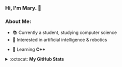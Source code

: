 ### Hi, I'm Mary. 👋
<!--I'm a curious, creative, aspiring programmer.-->

### About Me:
- 📚 Currently a student, studying computer science
- 👀 Interested in artificial intelligence & robotics
<!--- 💻 Previously worked with **Swift**, **Python**, and **Java**-->
- 🌱 Learning **C++**

<details closed>
<summary> :octocat: <b>My GitHub Stats</b> </summary>
<table>
<thead>
  <tr>
    <th>GitHub Stats</th>
    <th>Languages</th>
  </tr>
</thead>
<tbody>
  <tr>
    <td> 
   <img 
      align="center" 
      src="https://github-readme-stats.vercel.app/api?username=magicmarymoore&count_private=true" 
      alt="account stats"
      /> 
  <p align="center">(excluding private repositories)</p>  
   </td>
    <td>
   <img 
      align="center" 
      src="https://github-readme-stats.vercel.app/api/top-langs/?username=magicmarymoore&layout=compact" 
      alt="top languages" />
   </td>
  </tr>
</tbody>
</table>

</details>
<!---
magicmarymoore/magicmarymoore is a ✨ special ✨ repository because its `README.md` (this file) appears on your GitHub profile.
You can click the Preview link to take a look at your changes.
--->
